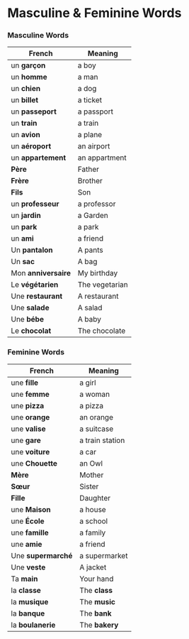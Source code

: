 
# Masculine & Feminine Words

### Masculine Words
| French               | Meaning        |
| -------------------- | -------------- |
| un **garçon**        | a boy          |
| un **homme**         | a man          |
| un **chien**         | a dog          |
| un **billet**        | a ticket       |
| un **passeport**     | a passport     |
| un **train**         | a train        |
| un **avion**         | a plane        |
| un **aéroport**      | an airport     |
| un **appartement**   | an appartment  |
| **Père**             | Father         |
| **Frère**            | Brother        |
| **Fils**             | Son            |
| un **professeur**    | a professor    |
| un **jardin**        | a Garden       |
| un **park**          | a park         |
| un **ami**           | a friend       |
| Un **pantalon**      | A pants        |
| Un **sac**           | A bag          |
| Mon **anniversaire** | My birthday    |
| Le **végétarien**    | The vegetarian |
| Une **restaurant**   | A restaurant   |
| Une **salade**       | A salad        |
| Une **bébe**         | A baby         |
| Le **chocolat**      | The chocolate  |

### Feminine Words

| French              | Meaning         |
| ------------------- | --------------- |
| une **fille**       | a girl          |
| une **femme**       | a woman         |
| une **pizza**       | a pizza         |
| une **orange**      | an orange       |
| une **valise**      | a suitcase      |
| une **gare**        | a train station |
| une **voiture**     | a car           |
| une **Chouette**    | an Owl          |
| **Mère**            | Mother          |
| **Sœur**            | Sister          |
| **Fille**           | Daughter        |
| une **Maison**      | a house         |
| une **École**       | a school        |
| une **famille**     | a family        |
| une **amie**        | a friend        |
| Une **supermarché** | a supermarket   |
| Une **veste**       | A jacket        |
| Ta **main**         | Your hand       |
| la **classe**       | The **class**   |
| la **musique**      | The **music**   |
| la **banque**       | The **bank**    |
| la **boulanerie**   | The **bakery**  |
